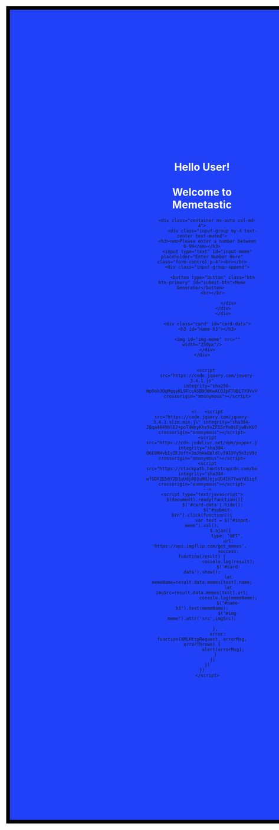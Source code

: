 <!DOCTYPE html>
<html>
<head>
		<!-- <link rel="stylesheet" href="https://stackpath.bootstrapcdn.com/bootstrap/4.4.1/css/bootstrap.min.css" integrity="sha384-Vkoo8x4CGsO3+Hhxv8T/Q5PaXtkKtu6ug5TOeNV6gBiFeWPGFN9MuhOf23Q9Ifjh" crossorigin="anonymous">-->
	<title></title>
	<style>
	#div-container{
			border: 10px solid black;
			width: 60%;
			padding: 370px;
			text-align: center;
			margin: -8px;
			background-color: rgb(33, 65, 248);
			
	}
	h1{
		color:white
	}
	
</style>
</head>
<body>
		<div id="div-container">
			<h1 class="txt-center" >Hello User!<br></br> Welcome to Memetastic</h1>
			
		<div class="container mx-auto col-md-4">
        	<div class="input-group my-4 text-center text-muted">
        <h3><em>Please enter a number between 0-99</em></h3>
        <input type="text" id="input-meme" placeholder="Enter Number Here" class="form-control p-4"><br></br>
        <div class="input-group-append">
		
			<button type="button" class="btn btn-primary" id="submit-btn">Meme Generator</button> 
			<br></br>
		
                        </div>
                    </div>
					</div>
								
        <div class="card" id="card-data">
		<h3 id="name-h3"></h3>

        <img id="img-meme" src="" width="250px"/>
        </div>
	</div>
    
    
		<script 
		src="https://code.jquery.com/jquery-3.4.1.js"
		integrity="sha256-WpOohJOqMqqyKL9FccASB9O0KwACQJpFTUBLTYOVvVU="
		crossorigin="anonymous"></script>


		<!-- <script src="https://code.jquery.com/jquery-3.4.1.slim.min.js" integrity="sha384-J6qa4849blE2+poT4WnyKhv5vZF5SrPo0iEjwBvKU7imGFAV0wwj1yYfoRSJoZ+n" crossorigin="anonymous"></script>
		<script src="https://cdn.jsdelivr.net/npm/popper.js@1.16.0/dist/umd/popper.min.js" integrity="sha384-Q6E9RHvbIyZFJoft+2mJbHaEWldlvI9IOYy5n3zV9zzTtmI3UksdQRVvoxMfooAo" crossorigin="anonymous"></script>
		<script src="https://stackpath.bootstrapcdn.com/bootstrap/4.4.1/js/bootstrap.min.js" integrity="sha384-wfSDF2E50Y2D1uUdj0O3uMBJnjuUD4Ih7YwaYd1iqfktj0Uod8GCExl3Og8ifwB6" crossorigin="anonymous"></script>
		-->
	<script type="text/javascript">
		$(document).ready(function(){  
			$('#card-data').hide();
            	$("#submit-btn").click(function(){
                	var test = $("#input-meme").val();
               		$.ajax({  
						type: "GET", 
						url: 'https://api.imgflip.com/get_memes',  
						success: function(result) {
						console.log(result);
                    	$('#card-data').show();
						let memeName=result.data.memes[test].name;
						let imgSrc=result.data.memes[test].url;
						console.log(memeName);
						$("#name-h3").text(memeName);
						$("#img-meme").attr('src',imgSrc);

				},  
				error: function(XMLHttpRequest, errorMsg, errorThrown) {
					alert(errorMsg);
				}  
			})
		})
	})
		</script>
		

</body>
</html>
